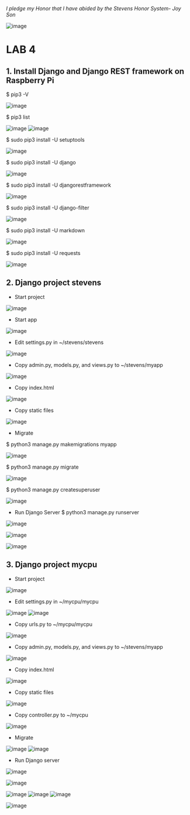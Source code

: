 *I pledge my Honor that I have abided by the Stevens Honor System- Joy Son*

![image](https://user-images.githubusercontent.com/98338109/231038603-704b678e-9498-4b3e-9287-1f197c6b1019.png)

# LAB 4

## 1. Install Django and Django REST framework on Raspberry Pi

$ pip3 -V

![image](https://user-images.githubusercontent.com/98338109/231039105-1d11dde0-4bdf-46e6-9742-a46e230879a5.png)

$ pip3 list

![image](https://user-images.githubusercontent.com/98338109/231039189-b64a28bd-fb58-4c7e-852a-b02d8bdccced.png)
![image](https://user-images.githubusercontent.com/98338109/231039244-8b1322da-705e-4151-9550-bcb6b65dca70.png)

$ sudo pip3 install -U setuptools

![image](https://user-images.githubusercontent.com/98338109/231039485-b4b83170-ebbd-4960-9811-a954bf0eac25.png)

$ sudo pip3 install -U django

![image](https://user-images.githubusercontent.com/98338109/231039604-686dce5d-ba31-49fa-8722-be241f6c9c62.png)

$ sudo pip3 install -U djangorestframework

![image](https://user-images.githubusercontent.com/98338109/231039670-14d5a672-4e94-4221-b447-573a1d2dfab5.png)

$ sudo pip3 install -U django-filter

![image](https://user-images.githubusercontent.com/98338109/231039719-0d25a755-a833-42d0-b0ae-7413f64e87d7.png)

$ sudo pip3 install -U markdown

![image](https://user-images.githubusercontent.com/98338109/231039764-cf1c47c7-c27b-4d8f-a862-06951ae332a9.png)

$ sudo pip3 install -U requests

![image](https://user-images.githubusercontent.com/98338109/231039799-8b313159-df75-4525-b8a8-9cc416615fb9.png)


## 2. Django project stevens

- Start project
 
![image](https://user-images.githubusercontent.com/98338109/231040208-2c8fa9ac-e67c-476c-b07b-def92298afd5.png)

- Start app

![image](https://user-images.githubusercontent.com/98338109/231040419-31f914ec-0135-430e-a13a-63fa39981db7.png)

- Edit settings.py in ~/stevens/stevens

![image](https://user-images.githubusercontent.com/98338109/235728106-b18ba6ed-000a-4aba-a529-7c502024606c.png)

- Copy admin.py, models.py, and views.py to ~/stevens/myapp

![image](https://user-images.githubusercontent.com/98338109/235728279-27b7f5f9-5c0f-4419-8318-1b58caf706fe.png)

- Copy index.html

![image](https://user-images.githubusercontent.com/98338109/235728661-395b7ec4-6d71-4e54-a439-e77cda157309.png)

- Copy static files

![image](https://user-images.githubusercontent.com/98338109/235729729-c58c0f9d-1094-4f6f-824c-31a101d7fbd0.png)

- Migrate 

$ python3 manage.py makemigrations myapp

![image](https://user-images.githubusercontent.com/98338109/235730302-5522d567-058e-4759-b803-ac406b6031cb.png)

$ python3 manage.py migrate

![image](https://user-images.githubusercontent.com/98338109/235730435-bf62c2e6-0566-4ef4-8266-d08d788a59fd.png)

$ python3 manage.py createsuperuser

![image](https://user-images.githubusercontent.com/98338109/235730379-389db1f4-7ee6-4f54-b9e8-13b057f7074d.png)
 
- Run Django Server
$ python3 manage.py runserver

![image](https://user-images.githubusercontent.com/98338109/235730986-a8cdde17-b633-4872-8dde-5d21b9fe3464.png)

![image](https://user-images.githubusercontent.com/98338109/235730774-9b8776f2-d5f2-43db-9893-86dfab274c43.png)

![image](https://user-images.githubusercontent.com/98338109/235730911-8ba57ad4-c455-4ed7-80fb-de89d0657775.png)

## 3. Django project mycpu

- Start project

![image](https://user-images.githubusercontent.com/98338109/235816230-36893ef1-b4d9-4dd2-bfc9-84fb30d06f68.png)

- Edit settings.py in ~/mycpu/mycpu

![image](https://user-images.githubusercontent.com/98338109/235816473-9d26fef6-797a-452f-93f9-64ebc36b0733.png)
![image](https://user-images.githubusercontent.com/98338109/235818120-b141c91a-b7c2-4fb0-b92b-70ae0edc869c.png)

- Copy urls.py to ~/mycpu/mycpu

![image](https://user-images.githubusercontent.com/98338109/235816557-2504454e-393a-46c0-afdc-b2813df02dbc.png)

- Copy admin.py, models.py, and views.py to ~/stevens/myapp

![image](https://user-images.githubusercontent.com/98338109/235816606-8a03bf85-ac6b-430d-aa8c-2076b78def92.png)

- Copy index.html

![image](https://user-images.githubusercontent.com/98338109/235816862-7d715322-83a7-4854-858a-92954fbdfe0e.png)

- Copy static files

![image](https://user-images.githubusercontent.com/98338109/235817026-08d75b04-e957-4bdc-8c5a-5ca334e0f234.png)

- Copy controller.py to ~/mycpu

![image](https://user-images.githubusercontent.com/98338109/235817124-c2fcadf2-eed8-4986-ad27-43674df528e3.png)

- Migrate

![image](https://user-images.githubusercontent.com/98338109/235818239-5ddea5a7-d342-4575-9a82-86a13951afcb.png)
![image](https://user-images.githubusercontent.com/98338109/235818364-6cc4a8a7-c722-41e7-861e-5e1729c16f46.png)

- Run Django server

![image](https://user-images.githubusercontent.com/98338109/235818878-b42621c0-3466-4e7f-aa01-84b8885e5c92.png)


![image](https://user-images.githubusercontent.com/98338109/235818499-48dd74f4-f5ab-4f93-8005-0e695579048b.png)

![image](https://user-images.githubusercontent.com/98338109/235818648-5a122c6e-d696-4a30-9c0c-8e017d647d1d.png)
![image](https://user-images.githubusercontent.com/98338109/235818658-6cf9f734-2cb4-47f6-a7c2-dd90f879b9fe.png)
![image](https://user-images.githubusercontent.com/98338109/235818668-52a321b6-8cce-43eb-bf21-b481566ae6fb.png)


![image](https://user-images.githubusercontent.com/98338109/235818813-85090461-bcc8-48fd-9822-291032e0f3a6.png)





